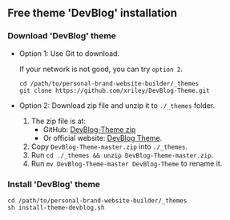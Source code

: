 ## Free theme 'DevBlog' installation

### Download 'DevBlog' theme

- Option 1: Use Git to download.

  If your network is not good, you can try `option 2`.

    ```shell
    cd /path/to/personal-brand-website-builder/_themes
    git clone https://github.com/xriley/DevBlog-Theme.git
    ```

- Option 2: Download zip file and unzip it to `./_themes` folder.
    1. The zip file is at:
        - GitHub: [DevBlog-Theme zip](https://github.com/xriley/DevBlog-Theme/archive/refs/heads/master.zip)
        - Or official website: [DevBlog Theme](https://themes.3rdwavemedia.com/bootstrap-templates/personal/devblog-free-bootstrap-5-blog-template-for-developers/).
    2. Copy `DevBlog-Theme-master.zip` into `./_themes`.
    3. Run `cd ./_themes && unzip DevBlog-Theme-master.zip`.
    4. Run `mv DevBlog-Theme-master DevBlog-Theme` to rename it.

### Install 'DevBlog' theme

```shell
cd /path/to/personal-brand-website-builder/_themes
sh install-theme-devblog.sh
```
